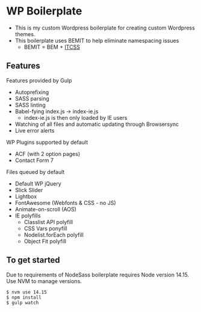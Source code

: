 # WP Boilerplate

-   This is my custom Wordpress boilerplate for creating custom Wordpress themes.
-   This boilerplate uses BEMIT to help eliminate namespacing issues
    -   BEMIT = BEM + [ITCSS](www.creativebloq.com/web-design/manage-large-css-projects-itcss-101517528)

## Features

Features provided by Gulp

-   Autoprefixing
-   SASS parsing
-   SASS linting
-   Babel-fying index.js -> index-ie.js
    -   index-ie.js is then only loaded by IE users
-   Watching of all files and automatic updating through Browsersync
-   Live error alerts

WP Plugins supported by default

-   ACF (with 2 option pages)
-   Contact Form 7

Files queued by default

-   Default WP jQuery
-   Slick Slider
-   Lightbox
-   FontAwesome (Webfonts & CSS - no JS)
-   Animate-on-scroll (AOS)
-   IE polyfills
    -   Classlist API polyfill
    -   CSS Vars ponyfill
    -   Nodelist.forEach polyfill
    -   Object Fit polyfill

## To get started

Due to requirements of NodeSass boilerplate requires Node version 14.15.
Use NVM to manage versions.

```
$ nvm use 14.15
$ npm install
$ gulp watch
```
